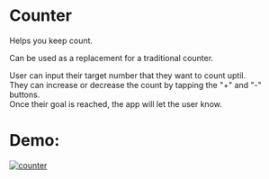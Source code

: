 # Counter
Helps you keep count.

Can be used as a replacement for a traditional counter.

User can input their target number that they want to count uptil. </br>
They can increase or decrease the count by tapping the "+" and "-" buttons. <br/>
Once their goal is reached, the app will let the user know. <br/>


# Demo:
<a href="https://media.giphy.com/media/ftGLEGvicfAlAVhwFL/giphy.gif"><img src="https://media.giphy.com/media/ftGLEGvicfAlAVhwFL/giphy.gif" title="counter"/></a>

